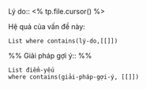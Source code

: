 Lý do:: <% tp.file.cursor() %>

Hệ quả của vấn đề này:
```dataview
List where contains(lý-do,[[]])
```

%%
Giải pháp gợi ý:: 
%%

```dataview
List điểm-yếu
where contains(giải-pháp-gợi-ý, [[]])
```